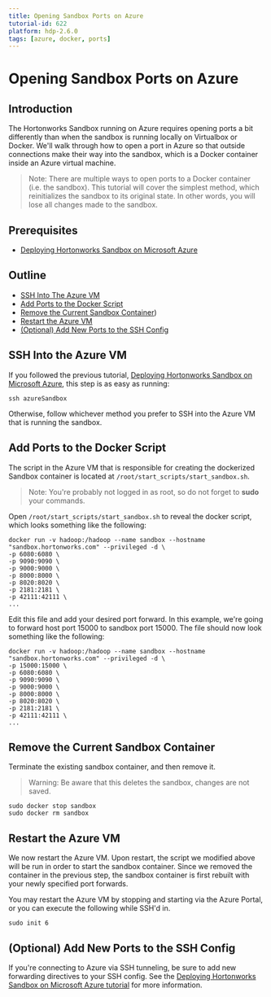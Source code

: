 ```yaml
---
title: Opening Sandbox Ports on Azure
tutorial-id: 622
platform: hdp-2.6.0
tags: [azure, docker, ports]
---
```


# Opening Sandbox Ports on Azure

## Introduction

The Hortonworks Sandbox running on Azure requires opening ports a bit differently than when the sandbox is running locally on Virtualbox or Docker.  We'll walk through how to open a port in Azure so that outside connections make their way into the sandbox, which is a Docker container inside an Azure virtual machine.

> Note: There are multiple ways to open ports to a Docker container (i.e. the sandbox).  This tutorial will cover the simplest method, which reinitializes the sandbox to its original state.  In other words, you will lose all changes made to the sandbox.

## Prerequisites

-   [Deploying Hortonworks Sandbox on Microsoft Azure](https://hortonworks.com/hadoop-tutorial/deploying-hortonworks-sandbox-on-microsoft-azure/)

## Outline

-   [SSH Into The Azure VM](#ssh-into-the-azure-vm)
-   [Add Ports to the Docker Script](#add-ports-to-the-docker-script)
-   [Remove the Current Sandbox Container](#section-title-2))
-   [Restart the Azure VM](#restart-the-azure-vm)
-   [(Optional) Add New Ports to the SSH Config](#optional-add-new-ports-to-the-ssh-config)

## SSH Into the Azure VM

If you followed the previous tutorial, [Deploying Hortonworks Sandbox on Microsoft Azure](https://hortonworks.com/hadoop-tutorial/deploying-hortonworks-sandbox-on-microsoft-azure/), this step is as easy as running:

```
ssh azureSandbox
```

Otherwise, follow whichever method you prefer to SSH into the Azure VM that is running the sandbox.

## Add Ports to the Docker Script

The script in the Azure VM that is responsible for creating the dockerized Sandbox container is located at `/root/start_scripts/start_sandbox.sh`.

> Note: You're probably not logged in as root, so do not forget to **sudo** your commands.

Open `/root/start_scripts/start_sandbox.sh` to reveal the docker script, which looks something like the following:

```
docker run -v hadoop:/hadoop --name sandbox --hostname "sandbox.hortonworks.com" --privileged -d \
-p 6080:6080 \
-p 9090:9090 \
-p 9000:9000 \
-p 8000:8000 \
-p 8020:8020 \
-p 2181:2181 \
-p 42111:42111 \
...
```

Edit this file and add your desired port forward.  In this example, we're going to forward host port 15000 to sandbox port 15000.  The file should now look something like the following:

```
docker run -v hadoop:/hadoop --name sandbox --hostname "sandbox.hortonworks.com" --privileged -d \
-p 15000:15000 \
-p 6080:6080 \
-p 9090:9090 \
-p 9000:9000 \
-p 8000:8000 \
-p 8020:8020 \
-p 2181:2181 \
-p 42111:42111 \
...
```

## Remove the Current Sandbox Container

Terminate the existing sandbox container, and then remove it.

> Warning: Be aware that this deletes the sandbox, changes are not saved.

```
sudo docker stop sandbox
sudo docker rm sandbox
```

## Restart the Azure VM

We now restart the Azure VM.  Upon restart, the script we modified above will be run in order to start the sandbox container.  Since we removed the container in the previous step, the sandbox container is first rebuilt with your newly specified port forwards.

You may restart the Azure VM by stopping and starting via the Azure Portal, or you can execute the following while SSH'd in.

```
sudo init 6
```

## (Optional) Add New Ports to the SSH Config

If you're connecting to Azure via SSH tunneling, be sure to add new forwarding directives to your SSH config.  See the [Deploying Hortonworks Sandbox on Microsoft Azure tutorial](https://hortonworks.com/hadoop-tutorial/deploying-hortonworks-sandbox-on-microsoft-azure/#configure-ssh-tunneling) for more information.

